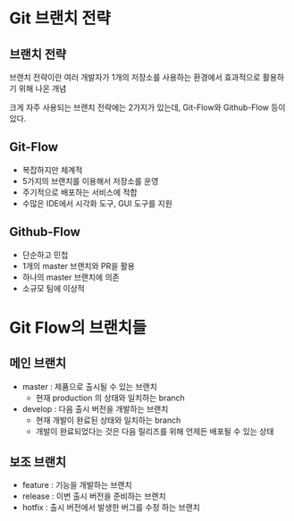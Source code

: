 # Git 브랜치 전략
## 브랜치 전략
브랜치 전략이란 여러 개발자가 1개의 저장소를 사용하는 환경에서 효과적으로 활용하기 위해 나온 개념

크게 자주 사용되는 브랜치 전략에는 2가지가 있는데, Git-Flow와 Github-Flow 등이 있다.

## Git-Flow
+ 복잡하지만 체계적
+ 5가지의 브랜치를 이용해서 저장소를 운영
+ 주기적으로 배포하는 서비스에 적합
+ 수많은 IDE에서 시각화 도구, GUI 도구를 지원

## Github-Flow
+ 단순하고 민첩
+ 1개의 master 브랜치와 PR을 활용
+ 하나의 master 브랜치에 의존
+ 소규모 팀에 이상적

# Git Flow의 브랜치들
## 메인 브랜치
+ master : 제품으로 출시될 수 있는 브랜치
    + 현재 production 의 상태와 일치하는 branch
+ develop : 다음 출시 버전을 개발하는 브랜치
  + 현재 개발이 완료된 상태와 일치하는 branch
  + 개발이 완료되었다는 것은 다음 릴리즈를 위해 언제든 배포될 수 있는 상태


## 보조 브랜치
+ feature : 기능을 개발하는 브랜치
+ release : 이번 출시 버전을 준비하는 브랜치
+ hotfix : 출시 버전에서 발생한 버그를 수정 하는 브랜치
